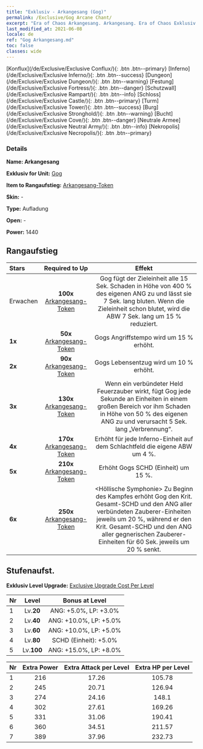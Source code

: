 ```yaml
---
title: "Exklusiv - Arkangesang (Gog)"
permalink: /Exclusive/Gog Arcane Chant/
excerpt: "Era of Chaos Arkangesang. Arkangesang. Era of Chaos Exklusiv Arkangesang. Gog Exklusiv."
last_modified_at: 2021-06-08
locale: de
ref: "Gog Arkangesang.md"
toc: false
classes: wide
---
```

 [Konflux](/de/Exclusive/Exclusive Conflux/){: .btn .btn--primary} [Inferno](/de/Exclusive/Exclusive Inferno/){: .btn .btn--success} [Dungeon](/de/Exclusive/Exclusive Dungeon/){: .btn .btn--warning} [Festung](/de/Exclusive/Exclusive Fortress/){: .btn .btn--danger} [Schutzwall](/de/Exclusive/Exclusive Rampart/){: .btn .btn--info} [Schloss](/de/Exclusive/Exclusive Castle/){: .btn .btn--primary} [Turm](/de/Exclusive/Exclusive Tower/){: .btn .btn--success} [Burg](/de/Exclusive/Exclusive Stronghold/){: .btn .btn--warning} [Bucht](/de/Exclusive/Exclusive Cove/){: .btn .btn--danger} [Neutrale Armee](/de/Exclusive/Exclusive Neutral Army/){: .btn .btn--info} [Nekropolis](/de/Exclusive/Exclusive Necropolis/){: .btn .btn--primary} 

### Details
 **Name: Arkangesang** 

 **Exklusiv for Unit:** [Gog](/de/units/Gog/) 

 **Item to Rangaufstieg:** [Arkangesang-Token](/ItemsDE/con_915/)

 **Skin:** -

 **Type:** Aufladung

 **Open:** -

 **Power:** 1440

## Rangaufstieg

  |     Stars    |  Required to Up | Effekt |
  |:-------------|:---------------:|:---------------:|
  |  Erwachen  | **100x** [Arkangesang-Token](/ItemsDE/con_915/) | <Versengender Funke> Gog fügt der Zieleinheit alle 15 Sek. Schaden in Höhe von 400 % des eigenen ANG zu und lässt sie 7 Sek. lang bluten. Wenn die Zieleinheit schon blutet, wird die ABW 7 Sek. lang um 15 % reduziert. |
  | **1x** <i class="fas fa-star"/> | **50x** [Arkangesang-Token](/ItemsDE/con_915/) | Gogs Angriffstempo wird um 15 % erhöht. |
  | **2x** <i class="fas fa-star"/> | **90x** [Arkangesang-Token](/ItemsDE/con_915/) | Gogs Lebensentzug wird um 10 % erhöht. |
  | **3x** <i class="fas fa-star"/> | **130x** [Arkangesang-Token](/ItemsDE/con_915/) | <Hitzewelle> Wenn ein verbündeter Held Feuerzauber wirkt, fügt Gog jede Sekunde an Einheiten in einem großen Bereich vor ihm Schaden in Höhe von 50 % des eigenen ANG zu und verursacht 5 Sek. lang „Verbrennung“. |
  | **4x** <i class="fas fa-star"/> | **170x** [Arkangesang-Token](/ItemsDE/con_915/) | Erhöht für jede Inferno-Einheit auf dem Schlachtfeld die eigene ABW um 4 %. |
  | **5x** <i class="fas fa-star"/> | **210x** [Arkangesang-Token](/ItemsDE/con_915/) | Erhöht Gogs SCHD (Einheit) um 15 %. |
  | **6x** <i class="fas fa-star"/> | **250x** [Arkangesang-Token](/ItemsDE/con_915/) | <Höllische Symphonie> Zu Beginn des Kampfes erhöht Gog den Krit. Gesamt-SCHD und den ANG aller verbündeten Zauberer-Einheiten jeweils um 20 %, während er den Krit. Gesamt-SCHD und den ANG aller gegnerischen Zauberer-Einheiten für 60 Sek. jeweils um 20 % senkt. |


## Stufenaufst.
 **Exklusiv Level Upgrade:** [Exclusive Upgrade Cost Per Level](/Exclusive/ExclusiveUpgradeCostPerLevel/)

  |  Nr  |   Level  | Bonus at Level |
  |:-----|:--------:|:--------------:|
  | 1 | Lv.**20** | ANG: +5.0%, LP: +3.0% |
  | 2 | Lv.**40** | ANG: +10.0%, LP: +5.0% |
  | 3 | Lv.**60** | ANG: +10.0%, LP: +5.0% |
  | 4 | Lv.**80** | SCHD (Einheit): +5.0% |
  | 5 | Lv.**100** | ANG: +15.0%, LP: +8.0% |


  |  Nr  |  Extra Power | Extra Attack per Level | Extra HP per Level |
  |:-----|:--------:|:--------:|:--------:|
  | 1 | 216 | 17.26 | 105.78 |
  | 2 | 245 | 20.71 | 126.94 |
  | 3 | 274 | 24.16 | 148.1 |
  | 4 | 302 | 27.61 | 169.26 |
  | 5 | 331 | 31.06 | 190.41 |
  | 6 | 360 | 34.51 | 211.57 |
  | 7 | 389 | 37.96 | 232.73 |


